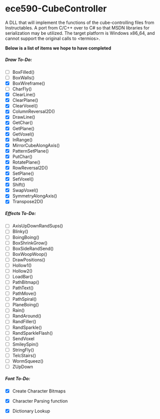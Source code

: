 # ece590-CubeController
A DLL that will implement the functions of the cube-controlling files from Instructables. 
A port from C/C++ over to C# so that MSDN libraries for serialization may be utilized. 
The target platform is Windows x86_64, and cannot support the original calls to &lt;termios>.


**Below is a list of items we hope to have completed**

##### Draw To-Do:
- [ ] BoxFilled()
- [ ] BoxWalls()
- [x] BoxWireframe()
- [ ] CharFly()
- [x] ClearLine()
- [x] ClearPlane()
- [x] ClearVoxel()
- [x] ColumnReversal2D()
- [x] DrawLine()
- [x] GetChar()
- [x] GetPlane()
- [x] GetVoxel()
- [x] InRange()
- [x] MirrorCubeAlongAxis()
- [x] PatternSetPlane()
- [x] PutChar()
- [x] RotatePlane()
- [x] RowReversal2D()
- [x] SetPlane()
- [x] SetVoxel()
- [x] Shift()
- [x] SwapVoxel()
- [x] SymmetryAlongAxis()
- [x] Transpose2D()

##### Effects To-Do:
- [ ] AxisUpDownRandSups()
- [ ] Blinky()
- [ ] BoingBoing()
- [ ] BoxShrinkGrow()
- [ ] BoxSideRandSend()
- [ ] BoxWoopWoop()
- [ ] DrawPositions()
- [ ] Hollow1()
- [ ] Hollow2()
- [ ] LoadBar()
- [ ] PathBitmap()
- [ ] PathText()
- [ ] PathMove()
- [ ] PathSpiral()
- [ ] PlaneBoing()
- [ ] Rain()
- [ ] RandAround()
- [ ] RandFiller()
- [ ] RandSparkle()
- [ ] RandSparkleFlash()
- [ ] SendVoxel
- [ ] SmileySpin()
- [ ] StringFly()
- [ ] TelcStairs()
- [ ] WormSqueez()
- [ ] ZUpDown

##### Font To-Do:
- [x] Create Character Bitmaps
- [x] Character Parsing function
- [x] Dictionary Lookup



